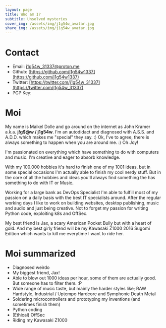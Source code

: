 ```yaml
---
layout: page
title: Who am I?
subtitle: Unsolved mysteries
cover_img: /assets/img/j1g54w_avatar.jpg
share_img: /assets/img/j1g54w_avatar.jpg
---
```


# Contact
* Email: [j1g54w_31337@proton.me](j1g54w_31337@proton.me)
* Github: [https://github.com/j1g54w1337](https://github.com/j1g54w1337)
* Twitter: [https://twitter.com/j1g54w_31337](https://twitter.com/j1g54w_31337)
* PGP Key: 

# Moi
My name is Maikel Dolle and go around on the internet as John Kramer a.k.a. **j!g$@w / j1g54w**. I'm an autodidact and diagnosed with A.S.S. and A.D.D. which makes me "special" they say. :)
Ok, I've to agree, there is always something to happen when you are around me. :) Oh Joy!

I'm passionated on everything which have something to do with computers and music. I'm creative and eager to absorb
knowledge.

With my 100.000 hobbies it's hard to finish one of my 1001 ideas, but in some special occasions I'm actually able to
finish my cool nerdy stuff. But in the core of all the hobbies and ideas you'll always find something the has something
to do with IT or Music.

Working for a large bank as DevOps Specialist I'm able to fulfill most of my passion on a daily basis with the best IT
specialists around. After the regular working days I like to work on building websites, desktop publishing, music and
audio and just being creative. Not to forget my passion for writing Python code, exploiting k8s and OffSec.

My best friend is Jax, a scary American Pocket Bully but with a heart of gold. And my best girly friend will be my
Kawasaki Z1000 2016 Sugomi Edition which wants to kill me everytime I want to ride her.

# Moi summarized
* Diagnosed weirdo
* My biggest friend, Jax!
* Able to blow out 1000 ideas per hour, some of them are actually good. But someone has to filter them. :P
* Wide range of music taste, but mainly the harder styles like; RAW Hardstyle, Industrial / Uptempo Hardcore and Symphonic Death Metal
* Soldering microcontrollers and prototyping my inventions (and sometimes finish them)
* Python coding
* (Ethical) OffSec
* Riding my Kawasaki Z1000

